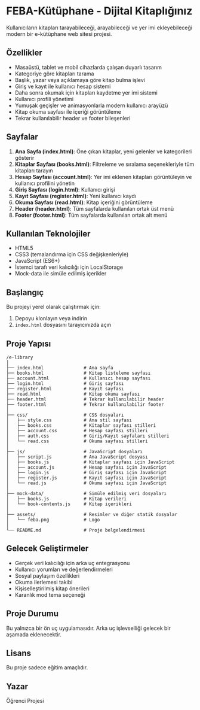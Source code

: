 # FEBA-Kütüphane - Dijital Kitaplığınız

Kullanıcıların kitapları tarayabileceği, arayabileceği ve yer imi ekleyebileceği modern bir e-kütüphane web sitesi projesi.

## Özellikler

- Masaüstü, tablet ve mobil cihazlarda çalışan duyarlı tasarım
- Kategoriye göre kitapları tarama
- Başlık, yazar veya açıklamaya göre kitap bulma işlevi
- Giriş ve kayıt ile kullanıcı hesap sistemi
- Daha sonra okumak için kitapları kaydetme yer imi sistemi
- Kullanıcı profili yönetimi
- Yumuşak geçişler ve animasyonlarla modern kullanıcı arayüzü
- Kitap okuma sayfası ile içeriği görüntüleme
- Tekrar kullanılabilir header ve footer bileşenleri

## Sayfalar

1. **Ana Sayfa (index.html)**: Öne çıkan kitaplar, yeni gelenler ve kategorileri gösterir
2. **Kitaplar Sayfası (books.html)**: Filtreleme ve sıralama seçenekleriyle tüm kitapları tarayın
3. **Hesap Sayfası (account.html)**: Yer imi eklenen kitapları görüntüleyin ve kullanıcı profilini yönetin
4. **Giriş Sayfası (login.html)**: Kullanıcı girişi
5. **Kayıt Sayfası (register.html)**: Yeni kullanıcı kaydı
6. **Okuma Sayfası (read.html)**: Kitap içeriğini görüntüleme
7. **Header (header.html)**: Tüm sayfalarda kullanılan ortak üst menü
8. **Footer (footer.html)**: Tüm sayfalarda kullanılan ortak alt menü

## Kullanılan Teknolojiler

- HTML5
- CSS3 (temalandırma için CSS değişkenleriyle)
- JavaScript (ES6+)
- İstemci tarafı veri kalıcılığı için LocalStorage
- Mock-data ile simüle edilmiş içerikler

## Başlangıç

Bu projeyi yerel olarak çalıştırmak için:

1. Depoyu klonlayın veya indirin
2. `index.html` dosyasını tarayıcınızda açın

## Proje Yapısı

```
/e-library
│
├── index.html               # Ana sayfa
├── books.html               # Kitap listeleme sayfası
├── account.html             # Kullanıcı hesap sayfası
├── login.html               # Giriş sayfası
├── register.html            # Kayıt sayfası
├── read.html                # Kitap okuma sayfası
├── header.html              # Tekrar kullanılabilir header
├── footer.html              # Tekrar kullanılabilir footer
│
├── css/                     # CSS dosyaları
│   ├── style.css            # Ana stil sayfası
│   ├── books.css            # Kitaplar sayfası stilleri
│   ├── account.css          # Hesap sayfası stilleri
│   ├── auth.css             # Giriş/Kayıt sayfaları stilleri
│   └── read.css             # Okuma sayfası stilleri
│
├── js/                      # JavaScript dosyaları
│   ├── script.js            # Ana JavaScript dosyası
│   ├── books.js             # Kitaplar sayfası için JavaScript
│   ├── account.js           # Hesap sayfası için JavaScript
│   ├── login.js             # Giriş sayfası için JavaScript
│   ├── register.js          # Kayıt sayfası için JavaScript
│   └── read.js              # Okuma sayfası için JavaScript
│
├── mock-data/               # Simüle edilmiş veri dosyaları
│   ├── books.js             # Kitap verileri
│   └── book-contents.js     # Kitap içerikleri
│
├── assets/                  # Resimler ve diğer statik dosyalar
│   └── feba.png             # Logo
│
└── README.md                # Proje belgelendirmesi
```

## Gelecek Geliştirmeler

- Gerçek veri kalıcılığı için arka uç entegrasyonu
- Kullanıcı yorumları ve değerlendirmeleri
- Sosyal paylaşım özellikleri
- Okuma ilerlemesi takibi
- Kişiselleştirilmiş kitap önerileri
- Karanlık mod tema seçeneği

## Proje Durumu

Bu yalnızca bir ön uç uygulamasıdır. Arka uç işlevselliği gelecek bir aşamada eklenecektir.

## Lisans

Bu proje sadece eğitim amaçlıdır.

## Yazar

Öğrenci Projesi 
